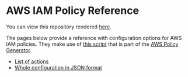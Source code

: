 # AWS IAM Policy Reference

You can view this repository rendered [here](https://codiply.github.io/aws-iam-policy-reference/).

The pages below provide a reference with configuration options for AWS IAM policies. 
They make use of [this script](https://awspolicygen.s3.amazonaws.com/js/policies.js)
that is part of the [AWS Policy Generator](https://awspolicygen.s3.amazonaws.com/policygen.html).

- [List of actions](actions.html)
- [Whole configuration in JSON format](json.html)
